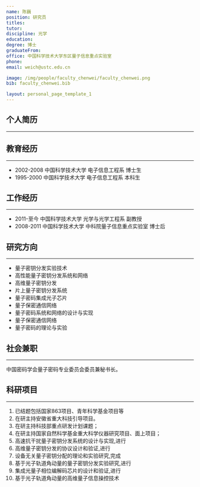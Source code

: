 ```yaml
---
name: 陈巍
position: 研究员
titles: 
tutor: 
discipline: 光学
education: 
degree: 博士
graduateFrom: 
office: 中国科学技术大学东区量子信息重点实验室
phone: 
email: weich@ustc.edu.cn

image: /img/people/faculty_chenwei/faculty_chenwei.png
bib: faculty_chenwei.bib

layout: personal_page_template_1
---
```


## 个人简历
--------------


## 教育经历
--------------
* 2002-2008 中国科学技术大学 电子信息工程系 博士生 
* 1995-2000 中国科学技术大学 电子信息工程系 本科生 

## 工作经历
--------------
* 2011-至今 中国科学技术大学 光学与光学工程系 副教授 
* 2008-2011 中国科学技术大学 中科院量子信息重点实验室 博士后 

## 研究方向
--------------
* 量子密钥分发实验技术
* 高性能量子密钥分发系统和网络
* 高维量子密钥分发
* 片上量子密钥分发系统
* 量子密码集成光子芯片
* 量子保密通信网络
* 量子密码系统和网络的设计与实现
* 量子保密通信网络
* 量子密码的理论与实验

## 社会兼职
--------------
中国密码学会量子密码专业委员会委员兼秘书长。

## 科研项目
---------
1. 已结题包括国家863项目、青年科学基金项目等
2. 在研主持安徽省重大科技引导项目。
3. 在研主持科技部重点研发计划课题；
4. 在研主持国家自然科学基金重大科学仪器研究项目、面上项目；
5. 高速抗干扰量子密钥分发系统的设计与实现,进行
6. 高维量子密钥分发的协议设计和验证,进行
7. 设备无关量子密钥分配的理论和实验研究,完成
8. 基于光子轨道角动量的量子密钥分发实验研究,进行
9. 集成光量子相位编解码芯片的设计和验证,进行
10. 基于光子轨道角动量的高维量子信息操控技术
